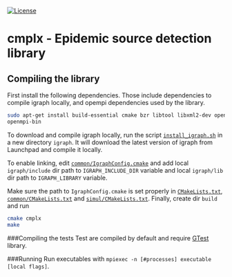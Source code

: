 
[![License](http://img.shields.io/:license-mit-blue.svg)](http://doge.mit-license.org)


# cmplx - Epidemic source detection library

## Compiling the library

First install the following dependencies. Those include dependencies to compile igraph locally, and opempi dependencies used by the library.

```bash
sudo apt-get install build-essential cmake bzr libtool libxml2-dev openmpi-common libopenmpi-dev
openmpi-bin
```

To download and compile igraph locally, run the script [```install_igraph.sh```](install_igraph.sh) in a new directory ``` igraph ```. It will download the latest version of igraph from Launchpad and compile it locally.

To enable linking, edit [```common/IgraphConfig.cmake```](common/IgraphConfig.cmake) and add local ```igraph/include``` dir path to ```IGRAPH_INCLUDE_DIR``` variable and local ```igraph/lib``` dir path to ```IGRAPH_LIBRARY``` variable.

Make sure the path to ```IgraphConfig.cmake``` is set properly in [```CMakeLists.txt```](CMakeLists.txt), [```common/CMakeLists.txt```](common/CMakeLists.txt) and [```simul/CMakeLists.txt```](simul/CMakeLists.txt).
Finally, create dir ```build``` and run 

```bash
cmake cmplx
make
```

###Compiling the tests
Test are compiled by default and require [GTest](https://github.com/google/googletest) library. 

###Running
Run executables with ```mpiexec -n [#processes] executable [local flags]```.


